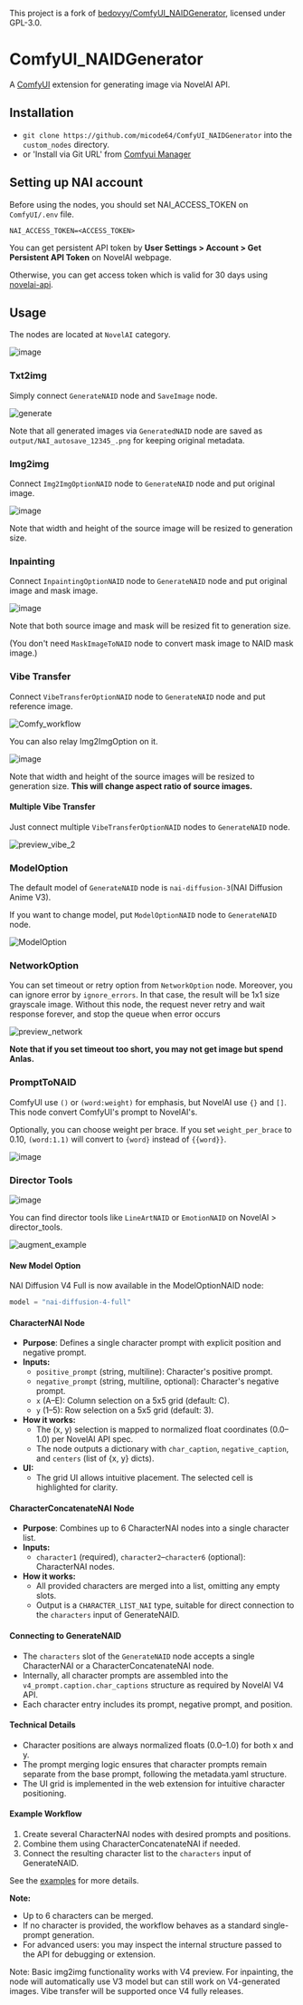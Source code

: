 This project is a fork of [bedovyy/ComfyUI_NAIDGenerator](https://github.com/bedovyy/ComfyUI_NAIDGenerator), licensed under GPL-3.0.

# ComfyUI_NAIDGenerator

A [ComfyUI](https://github.com/comfyanonymous/ComfyUI) extension for generating image via NovelAI API.

## Installation

- `git clone https://github.com/micode64/ComfyUI_NAIDGenerator` into the `custom_nodes` directory.
- or 'Install via Git URL' from [Comfyui Manager](https://github.com/ltdrdata/ComfyUI-Manager)

## Setting up NAI account

Before using the nodes, you should set NAI_ACCESS_TOKEN on `ComfyUI/.env` file.

```
NAI_ACCESS_TOKEN=<ACCESS_TOKEN>
```

You can get persistent API token by **User Settings > Account > Get Persistent API Token** on NovelAI webpage.

Otherwise, you can get access token which is valid for 30 days using [novelai-api](https://github.com/Aedial/novelai-api).

## Usage

The nodes are located at `NovelAI` category.

![image](https://github.com/bedovyy/ComfyUI_NAIDGenerator/assets/137917911/8ab1ecc0-2ba8-4e38-8810-727e50a20923)

### Txt2img

Simply connect `GenerateNAID` node and `SaveImage` node.

![generate](https://github.com/bedovyy/ComfyUI_NAIDGenerator/assets/GenerateNAID.png)

Note that all generated images via `GeneratedNAID` node are saved as `output/NAI_autosave_12345_.png` for keeping original metadata.

### Img2img

Connect `Img2ImgOptionNAID` node to `GenerateNAID` node and put original image.

![image](https://github.com/bedovyy/ComfyUI_NAIDGenerator/assets/137917911/15ff8961-4f6b-4f23-86bf-34b86ace45c0)

Note that width and height of the source image will be resized to generation size.

### Inpainting

Connect `InpaintingOptionNAID` node to `GenerateNAID` node and put original image and mask image.

![image](https://github.com/bedovyy/ComfyUI_NAIDGenerator/assets/137917911/5ed1ad77-b90e-46be-8c37-9a5ee0935a3d)

Note that both source image and mask will be resized fit to generation size.

(You don't need `MaskImageToNAID` node to convert mask image to NAID mask image.)

### Vibe Transfer

Connect `VibeTransferOptionNAID` node to `GenerateNAID` node and put reference image.

![Comfy_workflow](https://github.com/bedovyy/ComfyUI_NAIDGenerator/assets/137917911/8c6c1c2e-f29d-42a1-b615-439155cb3164)

You can also relay Img2ImgOption on it.

![image](https://github.com/bedovyy/ComfyUI_NAIDGenerator/assets/137917911/acf0496c-8c7c-48f4-9530-18e6a23669d5)

Note that width and height of the source images will be resized to generation size. **This will change aspect ratio of source images.**

#### Multiple Vibe Transfer

Just connect multiple `VibeTransferOptionNAID` nodes to `GenerateNAID` node.

![preview_vibe_2](https://github.com/user-attachments/assets/2d56c0f7-bcd5-48ff-b436-012ea43604fe)

### ModelOption

The default model of `GenerateNAID` node is `nai-diffusion-3`(NAI Diffusion Anime V3).

If you want to change model, put `ModelOptionNAID` node to `GenerateNAID` node.

![ModelOption](https://github.com/bedovyy/ComfyUI_NAIDGenerator/assets/137917911/0b484edb-bcb5-428a-b2af-1372a9d7a34f)

### NetworkOption

You can set timeout or retry option from `NetworkOption` node.
Moreover, you can ignore error by `ignore_errors`. In that case, the result will be 1x1 size grayscale image.
Without this node, the request never retry and wait response forever, and stop the queue when error occurs

![preview_network](https://github.com/user-attachments/assets/d82b0ff2-c57c-4870-9024-8d78261a8fea)

**Note that if you set timeout too short, you may not get image but spend Anlas.**

### PromptToNAID

ComfyUI use `()` or `(word:weight)` for emphasis, but NovelAI use `{}` and `[]`. This node convert ComfyUI's prompt to NovelAI's.

Optionally, you can choose weight per brace. If you set `weight_per_brace` to 0.10, `(word:1.1)` will convert to `{word}` instead of `{{word}}`.

![image](https://github.com/bedovyy/ComfyUI_NAIDGenerator/assets/137917911/25c48350-7268-4d6f-81fe-9eb080fc6e5a)

### Director Tools

![image](https://github.com/user-attachments/assets/e205a51e-59dc-4d5a-94c8-29715ed98739)

You can find director tools like `LineArtNAID` or `EmotionNAID` on NovelAI > director_tools.

![augment_example](https://github.com/user-attachments/assets/5833e9fb-f92e-4d53-9069-58ca8503a3e7)

#### New Model Option

NAI Diffusion V4 Full is now available in the ModelOptionNAID node:

```python
model = "nai-diffusion-4-full"
```

#### CharacterNAI Node
- **Purpose**: Defines a single character prompt with explicit position and negative prompt.
- **Inputs:**
  - `positive_prompt` (string, multiline): Character's positive prompt.
  - `negative_prompt` (string, multiline, optional): Character's negative prompt.
  - `x` (A–E): Column selection on a 5x5 grid (default: C).
  - `y` (1–5): Row selection on a 5x5 grid (default: 3).
- **How it works:**
  - The (x, y) selection is mapped to normalized float coordinates (0.0–1.0) per NovelAI API spec.
  - The node outputs a dictionary with `char_caption`, `negative_caption`, and `centers` (list of {x, y} dicts).
- **UI:**
  - The grid UI allows intuitive placement. The selected cell is highlighted for clarity.

#### CharacterConcatenateNAI Node
- **Purpose**: Combines up to 6 CharacterNAI nodes into a single character list.
- **Inputs:**
  - `character1` (required), `character2`–`character6` (optional): CharacterNAI nodes.
- **How it works:**
  - All provided characters are merged into a list, omitting any empty slots.
  - Output is a `CHARACTER_LIST_NAI` type, suitable for direct connection to the `characters` input of GenerateNAID.

#### Connecting to GenerateNAID
- The `characters` slot of the `GenerateNAID` node accepts a single CharacterNAI or a CharacterConcatenateNAI node.
- Internally, all character prompts are assembled into the `v4_prompt.caption.char_captions` structure as required by NovelAI V4 API.
- Each character entry includes its prompt, negative prompt, and position.

#### Technical Details
- Character positions are always normalized floats (0.0–1.0) for both x and y.
- The prompt merging logic ensures that character prompts remain separate from the base prompt, following the metadata.yaml structure.
- The UI grid is implemented in the web extension for intuitive character positioning.

#### Example Workflow
1. Create several CharacterNAI nodes with desired prompts and positions.
2. Combine them using CharacterConcatenateNAI if needed.
3. Connect the resulting character list to the `characters` input of GenerateNAID.

See the [examples](#) for more details.

**Note:**
- Up to 6 characters can be merged.
- If no character is provided, the workflow behaves as a standard single-prompt generation.
- For advanced users: you may inspect the internal structure passed to the API for debugging or extension.


Note: Basic img2img functionality works with V4 preview. For inpainting, the node will automatically use V3 model but can still work on V4-generated images. Vibe transfer will be supported once V4 fully releases.
